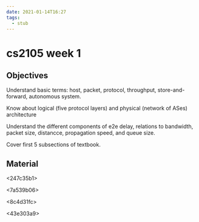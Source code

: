 ```yaml
---
date: 2021-01-14T16:27
tags: 
  - stub
---
```


# cs2105 week 1

## Objectives

Understand basic terms: host, packet, protocol, throughput, store-and-forward, autonomous system.

Know about logical (five protocol layers) and physical (network of ASes) architecture

Understand the different components of e2e delay, relations to bandwidth, packet size, distancce, propagation speed, and queue size.

Cover first 5 subsections of textbook.

## Material

<cdce7406>

<247c35b1>

<c12ce6ca>

<7a539b06>

<db7d6451>

<8c4d31fc>

<43e303a9>

<cd729d1c>

<a772aad6>

